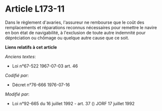 # Article L173-11

Dans le règlement d'avaries, l'assureur ne rembourse que le coût des remplacements et réparations reconnus nécessaires pour
remettre le navire en bon état de navigabilité, à l'exclusion de toute autre indemnité pour dépréciation ou chômage ou
quelque autre cause que ce soit.

**Liens relatifs à cet article**

_Anciens textes_:

  - Loi n°67-522 1967-07-03 art. 46

_Codifié par_:

  - Décret n°76-666 1976-07-16

_Modifié par_:

  - Loi n°92-665 du 16 juillet 1992 - art. 37 () JORF 17 juillet 1992
